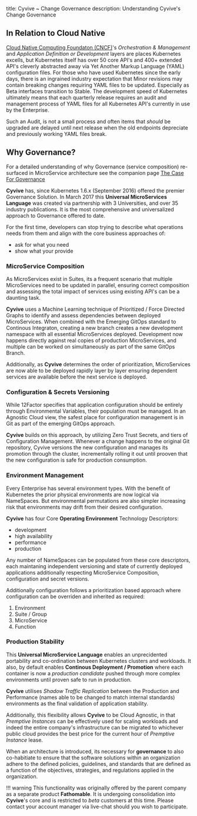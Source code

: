 title: Cyvive ~ Change Governance
description: Understanding Cyvive's Change Governance

## In Relation to Cloud Native

[Cloud Native Computing Foundaton (CNCF)](https://www.cncf.io/)'s *Orchestration & Management* and *Application Definition or Development* layers are places Kubernetes excells, but Kubernetes itself has over 50 core API's and 400+ extended API's cleverly abstracted away via Yet Another Markup Language (YAML) configuration files. For those who have used Kubernetes since the early days, there is an ingrained industry expectation that Minor revisions may contain breaking changes requiring YAML files to be updated. Especially as Beta interfaces transition to Stable. The development speed of Kubernetes ultimately means that each quarterly release requires an audit and management process of YAML files for all Kubernetes API's currently in use by the Enterprise.

Such an Audit, is not a small process and often items that *should* be upgraded are delayed until next release when the old endpoints depreciate and previously working YAML files break.

## Why Governance?

For a detailed understanding of why Governance (service composition) re-surfaced in MicroService architecture see the companion page [The Case For Governance](./case-for.md)

**Cyvive** has, since Kubernetes 1.6.x (September 2016) offered the premier Governance Solution. In March 2017 this **Universal MicroServices Language** was created via partnership with 3 Universities, and over 35 industry publications. It is the most comprehensive and universalized approach to Governance offered to date.

For the first time, developers can stop trying to describe what operations needs from them and align with the core business approaches of:

- ask for what you need
- show what your provide

### MicroService Composition

As MicroServices exist in Suites, its a frequent scenario that multiple MicroServices need to be updated in parallel, ensuring correct composition and assessing the total impact of services using existing API's can be a daunting task.

**Cyvive** uses a Machine Learning technique of Prioritized / Force Directed Graphs to identify and assess dependencies between deployed MicroServices. When combined with the Emerging GitOps standard to Continous Integraton, creating a new branch creates a new development namespace with all essential MicroServices deployed. Development now happens directly against real copies of production MicroServices, and multiple can be worked on simultaneously as part of the same GitOps Branch.

Additionally, as **Cyvive** determines the order of prioritization, MicroServices are now able to be deployed rapidly layer by layer ensuring dependent services are available before the next service is deployed.

### Configuration & Secrets Versioning

While 12Factor specifies that application configuration should be entirely through Environmental Variables, their population must be managed. In an Agnostic Cloud view, the safest place for configuration management is in Git as part of the emerging GitOps approach.

**Cyvive** builds on this approach, by utilizing Zero Trust Secrets, and tiers of Configuration Management. Whenever a change happens to the original Git repository, Cyvive versions the new configuration and manages its promotion through the cluster, incrementally rolling it out until prooven that the new configuration is safe for production consumption.

### Environment Management

Every Enterprise has several environment types. With the benefit of Kubernetes the prior physical environments are now logical via NameSpaces. But environmental permutations are also simpler increasing risk that environments may drift from their desired configuration.

**Cyvive** has four Core **Operating Environment** Technology Descriptors: 

- development
- high availability
- performance
- production

Any number of NameSpaces can be populated from these core descriptors, each maintaning independent versioning and state of currently deployed applications additionally respecting MicroService Composition, configuration and secret versions.

Additionally configuration follows a prioritization based approach where configuration can be overriden and inherited as required:

1. Environment
2. Suite / Group
3. MicroService
4. Function

### Production Stability

This **Universal MicroService Language** enables an unprecidented portability and co-ordination between Kubernetes clusters and workloads. It also, by default enables **Continous Deployment / Promotion** where each container is now a *production candidate* pushed through more complex environments until proven safe to run in production.

**Cyvive** utilises *Shadow Traffic Replication* between the Production and Performance (names able to be changed to match internal standards) environments as the final validation of application stability.

Additionally, this flexibility allows **Cyvive** to be Cloud Agnostic, in that *Premptive Instances* can be effectively used for scaling workloads and indeed the entire company's infrastructure can be migrated to whichever public cloud provides the best price for the current hour of *Premptive Instance* lease.

When an architecture is introduced, its necessary for **governance** to also co-habitiate to ensure that the software solutions within an organization adhere to the defined policies, guidelines, and standards that are defined as a function of the objectives, strategies, and regulations applied in the organization.

!!! warning
    This functionality was originally offered by the parent company as a separate product **Fathomable**. It is undergoing consolidation into **Cyvive**'s core and is restricted to _beta_ customers at this time. Please contact your account manager via live-chat should you wish to participate.
